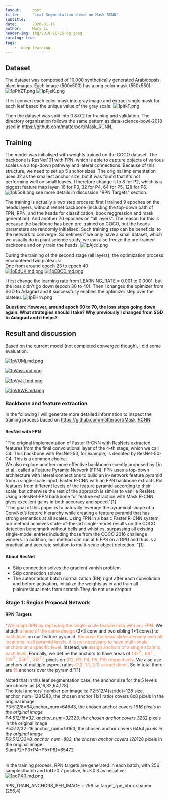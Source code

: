```yaml
---
layout:     post
title:      "Leaf Segmentation based on Mask RCNN"
subtitle:   
date:       2020-01-16
author:     Mary Li
header-img: img/2019-10-15-bg.jpeg
catalog: true
tags: 
    -  deep learning
---
```


## Dataset
The dataset was composed of 10,000 synthetically generated Arabidopsis plant images. Each image (500x500) has
a png color mask (550x550):
![1pPhZT.png](https://s2.ax1x.com/2020/01/18/1pPhZT.png)
![1pPjeK.png](https://s2.ax1x.com/2020/01/18/1pPjeK.png)

I first convert each color mask into gray image and extract single mask for each leaf based the unique
value of the gray scale:
![1pitkF.png](https://s2.ax1x.com/2020/01/18/1pitkF.png)

Then the dataset was split into 0.8:0.2 for training and validation. The directory organization follows 
the same pattern as data-science-bowl-2018 used in https://github.com/matterport/Mask_RCNN,

## Training
The model was initialised with weights trained on the COCO dataset. The backbone is  ResNet101 with FPN, 
which is able to capture objects of various scales via a top-down pathway and lateral connections. 
Because of this structure, we need to set up 5 anchor sizes. The original implementation uses 32 as the 
smallest anchor size, but it was found that it's not performing well on small leaves. I therefore change it to 8 for P2,
which is a biggest feature map layer, 16 for P3, 32 for P4, 64 for P5, 128 for P6.<br>
![1pk5o8.png](https://s2.ax1x.com/2020/01/18/1pk5o8.png)
see more details in discussion "RPN Targets" section. <br>

The training is actually a two step process: first  I trained 9 epoches on the heads layers, 
without resnet backbone (including the top-down path of FPN, RPN, and the heads for classification, bbox reggression
and mask generation). And another 70 epoches on “all layers”. The reason for this is because the backbone has been 
pre-trained on COCO, but the heads parameters are randomly initialised. Such training step can be beneficial to the 
network to converge. Sometimes if we only have a small dataset, which we usually do in plant science study, we 
can also freeze the pre-trained backbone and only train the heads.
![1pAjcd.png](https://s2.ax1x.com/2020/01/18/1pAjcd.png)

During the training of the second stage (all layers), the optimization process encountered two plateaus:<br>
One from around epoch 23 to epoch 40<br>
[![1pEdUK.md.png](https://s2.ax1x.com/2020/01/18/1pEdUK.md.png)](https://imgchr.com/i/1pEdUK)
[![1pEBCD.md.png](https://s2.ax1x.com/2020/01/18/1pEBCD.md.png)](https://imgchr.com/i/1pEBCD)

I first change the learning rate from  LEARNING_RATE = 0.001 to 0.0001, but the loss didn't go down (epoch 30 to 40). Then I changed 
the opimizer from SGD to Adagrad and it successfully enables the optimizer step over the plateau.
![1pEHrn.png](https://s2.ax1x.com/2020/01/18/1pEHrn.png)

**Question: However, around apoch 60 to 70, the loss stops going down again. What strategies should I take? Why previously I changed
from SGD to Adagrad and it helps? <br>**

## Result and discussion
Based on the current model (not completed converged though), I did some evaluation:

[![1pVUMj.md.png](https://s2.ax1x.com/2020/01/18/1pVUMj.md.png)](https://imgchr.com/i/1pVUMj)

[![1pVass.md.png](https://s2.ax1x.com/2020/01/18/1pVass.md.png)](https://imgchr.com/i/1pVass)

[![1pVyJU.md.png](https://s2.ax1x.com/2020/01/18/1pVyJU.md.png)](https://imgchr.com/i/1pVyJU)

[![1pV6WF.md.png](https://s2.ax1x.com/2020/01/18/1pV6WF.md.png)](https://imgchr.com/i/1pV6WF)


### Backbone and feature extraction
In the following I will generate more detailed information to inspect the training process based on https://github.com/matterport/Mask_RCNN:

#### ResNet with FPN
"The original implementation of Faster R-CNN with ResNets extracted features from the final convolutional layer of the 4-th stage, which we call C4. 
This backbone with ResNet-50, for example, is denoted by ResNet-50-C4. This is a common choice.  
We also explore another more effective backbone recently proposed by Lin et al., called a Feature Pyramid Network (FPN). 
FPN uses a top-down architecture with lateral connections to build an in-network feature pyramid from a single-scale input. 
Faster R-CNN with an FPN backbone extracts RoI features from different levels of the feature pyramid according to their scale, 
but otherwise the rest of the approach is similar to vanilla ResNet. Using a ResNet-FPN backbone for feature extraction with Mask R-CNN gives excellent
gains in both accuracy and speed."[1]
<br>
"The goal of this paper is to naturally leverage the pyramidal shape of a ConvNet’s feature hierarchy while creating a feature pyramid that has strong 
semantics at all scales.   Using FPN in a basic Faster R-CNN system, our method achieves state-of-the-art single-model results on the COCO detection 
benchmark without bells and whistles, surpassing all existing single-model entries including those from the COCO 2016 challenge winners. In addition, 
our method can run at 6 FPS on a GPU and thus is a practical and accurate solution to multi-scale object detection.  "[1]
<br>
#### About ResNet
 * Skip connection solves the gradient vanish problem <br>
 * Skip connection solves 
 * The author adopt batch normalization (BN) right after each convolution and before activation, initialize the weights as in and train all plain/residual nets from scratch.They do not use dropout .  


### Stage 1: Region Proposal Network
#### RPN Targets 
"<font color=Coral>We adapt RPN by replacing the single-scale feature map with our FPN</font>. We attach <font color=Coral>a head of the same design</font> (3×3 conv and two sibling 1×1 convs) to
<font color=Coral>each level</font> on our feature pyramid. <font color=Coral>Because the head slides densely over all locations in all pyramid levels, it is not necessary to have multi-scale anchors
on a specific level.</font> Instead, we <font color=Coral>assign anchors of a single scale to each level</font>. Formally, we define the anchors to have areas of <font color=Coral>{$32^2$ , $64^2$ , $128^2$ , $256^2$ , $512^2$ }</font> pixels
on <font color=Coral>{P2, P3, P4, P5, P6} respectively</font>. We also use anchors of multiple aspect ratios <font color=Coral>{1:2, 1:1, 2:1} at each level</font>. So in total there are <font color=Coral>15</font> anchors over the pyramid."[1] 

Noted that in this leaf segmentation case, the anchor size for the 5 levels are chosen as [8,16,32,64,128]: <br>
The total anchors' number per image is:
P2:512/4(stride)=128 size, anchor_num=128*128*3,  the chosen anchor (1x1 ratio) covers 8x8 pixels in the original image<br>
P3:512/8=64,anchor_num=64*64*3, the chosen anchor covers 16*16 pixels in the original image  <br>
P4:512/16=32, anchor_num=32*32*3, the chosen anchor covers 32*32 pixels in the original image <br>
P5:512/32=16,anchor_num=16*16*3, the chosen anchor covers 64*64 pixels in the original image <br>
P6:512/32=8, anchor_num=8*8*3, the chosen anchor covers 128*128 pixels in the original image <br> 
Sum(P2+P3+P4+P5+P6)=65472<br> <br>

In the training process, RPN targets are generated in each batch, with 256 samples/batch and IoU>0.7 positive, IoU<0.3 as negative:
[![1poPXR.md.png](https://s2.ax1x.com/2020/01/18/1poPXR.md.png)](https://imgchr.com/i/1poPXR)



 RPN_TRAIN_ANCHORS_PER_IMAGE = 256 so target_rpn_bbox.shape=(256,4)<br>
 
 
 
